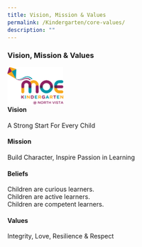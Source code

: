 ```yaml
---
title: Vision, Mission & Values
permalink: /Kindergarten/core-values/
description: ""
---
```


### Vision, Mission & Values

<img src="/images/MK/MKNV%20Pantone.png" 
     style="width:25%" align = left>
<br><br><br><br>
#### Vision
A Strong Start For Every Child

#### Mission
Build Character, Inspire Passion in Learning

#### Beliefs
Children are curious learners.  
Children are active learners.  
Children are competent learners.

#### Values
Integrity, Love, Resilience & Respect
